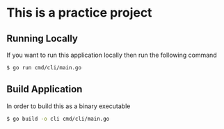 This is a practice project
===========================

## Running Locally

If you want to run this application locally then run the following command

```bash
$ go run cmd/cli/main.go
```

## Build Application

In order to build this as a binary executable

```bash
$ go build -o cli cmd/cli/main.go
```